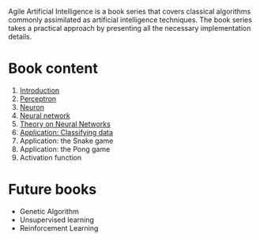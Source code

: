 
Agile Artificial Intelligence is a book series that covers classical algorithms commonly assimilated as artificial intelligence techniques. The book series takes a practical approach by presenting all the necessary implementation details. 

# Book content

1. [Introduction](./book/build/01-Introduction.html)
1. [Perceptron](./book/build/02-Perceptron.html)
1. [Neuron](./book/build/03-Neuron.html)
1. [Neural network](./book/build/04-NeuralNetwork.html)
1. [Theory on Neural Networks](./book/build/05-Learning.html)
1. [Application: Classifying data](./book/build/06-Data.html)
1. Application: the Snake game
1. Application: the Pong game
1. Activation function

# Future books

- Genetic Algorithm
- Unsupervised learning
- Reinforcement Learning




